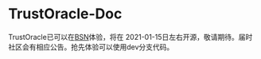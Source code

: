 # TrustOracle-Doc  
  TrustOracle已可以在[BSN](https://www.bsnbase.com/)体验，将在 2021-01-15日左右开源，敬请期待。届时社区会有相应公告。抢先体验可以使用dev分支代码。